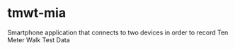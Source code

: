 # tmwt-mia
Smartphone application that connects to two devices in order to record Ten Meter Walk Test Data
